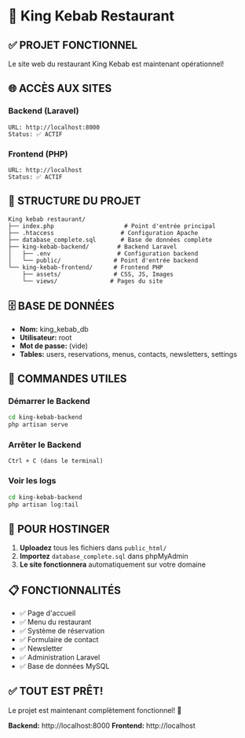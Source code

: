 # 🚀 King Kebab Restaurant

## ✅ PROJET FONCTIONNEL

Le site web du restaurant King Kebab est maintenant opérationnel!

## 🌐 ACCÈS AUX SITES

### Backend (Laravel)
```
URL: http://localhost:8000
Status: ✅ ACTIF
```

### Frontend (PHP)
```
URL: http://localhost
Status: ✅ ACTIF
```

## 📁 STRUCTURE DU PROJET

```
King kebab restaurant/
├── index.php                    # Point d'entrée principal
├── .htaccess                   # Configuration Apache
├── database_complete.sql       # Base de données complète
├── king-kebab-backend/        # Backend Laravel
│   ├── .env                   # Configuration backend
│   └── public/               # Point d'entrée backend
└── king-kebab-frontend/      # Frontend PHP
    ├── assets/               # CSS, JS, Images
    └── views/               # Pages du site
```

## 🗄️ BASE DE DONNÉES

- **Nom:** king_kebab_db
- **Utilisateur:** root
- **Mot de passe:** (vide)
- **Tables:** users, reservations, menus, contacts, newsletters, settings

## 🔧 COMMANDES UTILES

### Démarrer le Backend
```bash
cd king-kebab-backend
php artisan serve
```

### Arrêter le Backend
```
Ctrl + C (dans le terminal)
```

### Voir les logs
```bash
cd king-kebab-backend
php artisan log:tail
```

## 🚀 POUR HOSTINGER

1. **Uploadez** tous les fichiers dans `public_html/`
2. **Importez** `database_complete.sql` dans phpMyAdmin
3. **Le site fonctionnera** automatiquement sur votre domaine

## 📋 FONCTIONNALITÉS

- ✅ Page d'accueil
- ✅ Menu du restaurant
- ✅ Système de réservation
- ✅ Formulaire de contact
- ✅ Newsletter
- ✅ Administration Laravel
- ✅ Base de données MySQL

## ✅ TOUT EST PRÊT!

Le projet est maintenant complètement fonctionnel! 🎉

**Backend:** http://localhost:8000
**Frontend:** http://localhost 